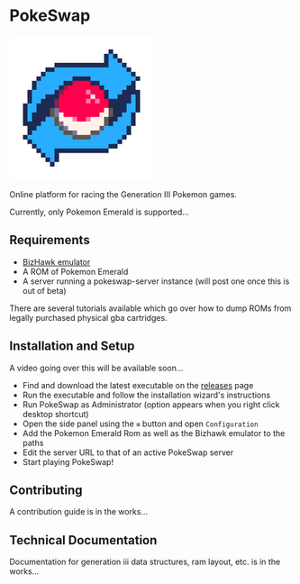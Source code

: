# PokeSwap

![](client/resources/pokeswap_icon.png)

Online platform for racing the Generation III Pokemon games.

Currently, only Pokemon Emerald is supported...

## Requirements

 - [BizHawk emulator](http://tasvideos.org/BizHawk.html)
 - A ROM of Pokemon Emerald
 - A server running a pokeswap-server instance (will post one once this is out of beta)
 
There are several tutorials available which go over how to
dump ROMs from legally purchased physical gba cartridges.

## Installation and Setup

A video going over this will be available soon...

 - Find and download the latest executable on the [releases](/releases/latest) page
 - Run the executable and follow the installation wizard's instructions
 - Run PokeSwap as Administrator (option appears when you right click desktop shortcut)
 - Open the side panel using the `≡` button and open `Configuration`
 - Add the Pokemon Emerald Rom as well as the Bizhawk emulator to the paths
 - Edit the server URL to that of an active PokeSwap server
 - Start playing PokeSwap!

## Contributing

A contribution guide is in the works...

## Technical Documentation

Documentation for generation iii data structures, ram layout, etc. is in the works...
